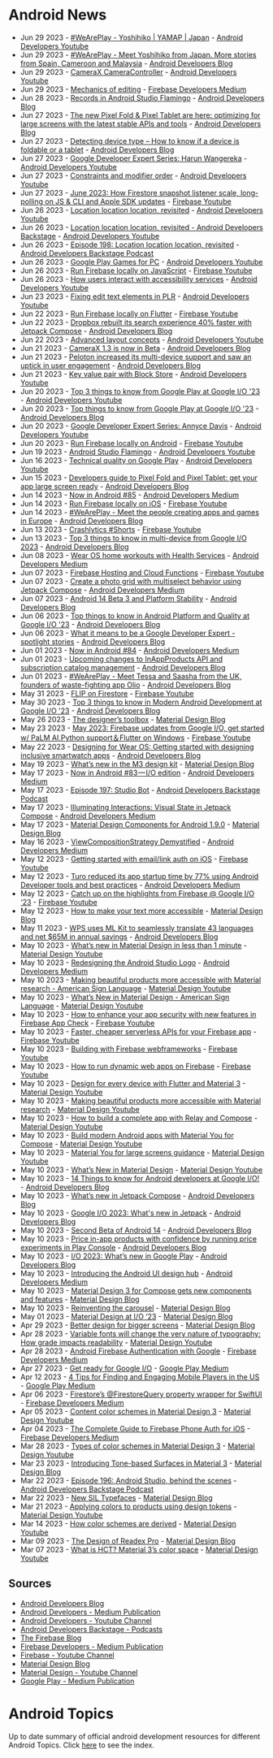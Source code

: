 # Android News

<!-- NEWS:START -->
- Jun 29 2023 - [#WeArePlay - Yoshihiko | YAMAP | Japan](https://www.youtube.com/watch?v=eLDp5UxHJjU) - [Android Developers Youtube](https://www.youtube.com/c/AndroidDevelopers)
- Jun 29 2023 - [#WeArePlay - Meet Yoshihiko from Japan. More stories from Spain, Cameroon and Malaysia](http://android-developers.googleblog.com/2023/06/weareplay-meet-yoshihiko-from-japan-more-stories-from-spain-cameroon-malaysia.html) - [Android Developers Blog](https://android-developers.googleblog.com/)
- Jun 29 2023 - [CameraX CameraController](https://www.youtube.com/watch?v=8K9Pvl2sNlU) - [Android Developers Youtube](https://www.youtube.com/c/AndroidDevelopers)
- Jun 29 2023 - [Mechanics of editing](https://medium.com/firebase-developers/mechanics-of-editing-112ffc35d77a?source=rss----8e8b7dc6774d---4) - [Firebase Developers Medium](https://medium.com/firebase-developers)
- Jun 28 2023 - [Records in Android Studio Flamingo](http://android-developers.googleblog.com/2023/06/records-in-android-studio-flamingo.html) - [Android Developers Blog](https://android-developers.googleblog.com/)
- Jun 27 2023 - [The new Pixel Fold & Pixel Tablet are here: optimizing for large screens with the latest stable APIs and tools](http://android-developers.googleblog.com/2023/06/the-new-pixel-fold-pixel-tablet-are-here-optimizing-for-large-screens.html) - [Android Developers Blog](https://android-developers.googleblog.com/)
- Jun 27 2023 - [Detecting device type – How to know if a device is foldable or a tablet](http://android-developers.googleblog.com/2023/06/detecting-if-device-is-foldable-tablet.html) - [Android Developers Blog](https://android-developers.googleblog.com/)
- Jun 27 2023 - [Google Developer Expert Series: Harun Wangereka](https://www.youtube.com/watch?v=3oWUktO6Sqs) - [Android Developers Youtube](https://www.youtube.com/c/AndroidDevelopers)
- Jun 27 2023 - [Constraints and modifier order](https://www.youtube.com/watch?v=iEk3ySILgwk) - [Android Developers Youtube](https://www.youtube.com/c/AndroidDevelopers)
- Jun 27 2023 - [June 2023: How Firestore snapshot listener scale, long-polling on JS & CLI and Apple SDK updates](https://www.youtube.com/watch?v=GUdSbhZmDtg) - [Firebase Youtube](https://www.youtube.com/user/Firebase)
- Jun 26 2023 - [Location location location, revisited](https://www.youtube.com/watch?v=SlC6YZMVU4Q) - [Android Developers Youtube](https://www.youtube.com/c/AndroidDevelopers)
- Jun 26 2023 - [Location location location, revisited - Android Developers Backstage](https://www.youtube.com/watch?v=OF5QxcOIDo0) - [Android Developers Youtube](https://www.youtube.com/c/AndroidDevelopers)
- Jun 26 2023 - [Episode 198: Location location location, revisited](http://adbackstage.libsyn.com/episode-198-location-location-location-revisited) - [Android Developers Backstage Podcast](https://adbackstage.libsyn.com/)
- Jun 26 2023 - [Google Play Games for PC](https://www.youtube.com/watch?v=PcGKqvvMFws) - [Android Developers Youtube](https://www.youtube.com/c/AndroidDevelopers)
- Jun 26 2023 - [Run Firebase locally on JavaScript](https://www.youtube.com/watch?v=KnKtuglyt8A) - [Firebase Youtube](https://www.youtube.com/user/Firebase)
- Jun 26 2023 - [How users interact with accessibility services](https://www.youtube.com/watch?v=JxMg5zWEkjs) - [Android Developers Youtube](https://www.youtube.com/c/AndroidDevelopers)
- Jun 23 2023 - [Fixing edit text elements in PLR](https://www.youtube.com/watch?v=PCZ43HlCHtw) - [Android Developers Youtube](https://www.youtube.com/c/AndroidDevelopers)
- Jun 22 2023 - [Run Firebase locally on Flutter](https://www.youtube.com/watch?v=c1GpVzr0p2k) - [Firebase Youtube](https://www.youtube.com/user/Firebase)
- Jun 22 2023 - [Dropbox rebuilt its search experience 40% faster with Jetpack Compose](http://android-developers.googleblog.com/2023/06/dropbox-rebuilt-search-experience-faster-with-jetpack-compose.html) - [Android Developers Blog](https://android-developers.googleblog.com/)
- Jun 22 2023 - [Advanced layout concepts](https://www.youtube.com/watch?v=xp_4KwbwWmo) - [Android Developers Youtube](https://www.youtube.com/c/AndroidDevelopers)
- Jun 21 2023 - [CameraX 1.3 is now in Beta](http://android-developers.googleblog.com/2023/06/camerax-13-is-now-in-beta.html) - [Android Developers Blog](https://android-developers.googleblog.com/)
- Jun 21 2023 - [Peloton increased its multi-device support and saw an uptick in user engagement](http://android-developers.googleblog.com/2023/06/peloton-increased-its-multi-device-support-and-saw-an-uptick-in-user-engagement.html) - [Android Developers Blog](https://android-developers.googleblog.com/)
- Jun 21 2023 - [Key value pair with Block Store](https://www.youtube.com/watch?v=qyCbWL5XkyA) - [Android Developers Youtube](https://www.youtube.com/c/AndroidDevelopers)
- Jun 20 2023 - [Top 3 things to know from Google Play at Google I/O '23](https://www.youtube.com/watch?v=tVsAGGRR4Bc) - [Android Developers Youtube](https://www.youtube.com/c/AndroidDevelopers)
- Jun 20 2023 - [Top things to know from Google Play at Google I/O '23](http://android-developers.googleblog.com/2023/06/top-things-to-know-from-google-play-at-google-io-23.html) - [Android Developers Blog](https://android-developers.googleblog.com/)
- Jun 20 2023 - [Google Developer Expert Series: Annyce Davis](https://www.youtube.com/watch?v=Hp9oNDFXCvI) - [Android Developers Youtube](https://www.youtube.com/c/AndroidDevelopers)
- Jun 20 2023 - [Run Firebase locally on Android](https://www.youtube.com/watch?v=n6BatI572QM) - [Firebase Youtube](https://www.youtube.com/user/Firebase)
- Jun 19 2023 - [Android Studio Flamingo](https://www.youtube.com/watch?v=RqWKwyTlmgY) - [Android Developers Youtube](https://www.youtube.com/c/AndroidDevelopers)
- Jun 16 2023 - [Technical quality on Google Play](https://www.youtube.com/watch?v=p3B7GpSUav0) - [Android Developers Youtube](https://www.youtube.com/c/AndroidDevelopers)
- Jun 15 2023 - [Developers guide to Pixel Fold and Pixel Tablet: get your app large screen ready](http://android-developers.googleblog.com/2023/06/pixel-fold-and-pixel-tablet-developers-guide.html) - [Android Developers Blog](https://android-developers.googleblog.com/)
- Jun 14 2023 - [Now in Android #85](https://medium.com/androiddevelopers/now-in-android-85-8bdb9ce34428?source=rss----95b274b437c2---4) - [Android Developers Medium](https://medium.com/androiddevelopers)
- Jun 14 2023 - [Run Firebase locally on iOS](https://www.youtube.com/watch?v=8cWdQY0Ksys) - [Firebase Youtube](https://www.youtube.com/user/Firebase)
- Jun 14 2023 - [#WeArePlay - Meet the people creating apps and games in Europe](http://android-developers.googleblog.com/2023/06/weareplay-meet-people-creating-apps-and-games-in-europe.html) - [Android Developers Blog](https://android-developers.googleblog.com/)
- Jun 13 2023 - [Crashlytics #Shorts](https://www.youtube.com/watch?v=SIF-0ulmDLw) - [Firebase Youtube](https://www.youtube.com/user/Firebase)
- Jun 13 2023 - [Top 3 things to know in multi-device from Google I/O 2023](http://android-developers.googleblog.com/2023/06/multi-device-at-google-io.html) - [Android Developers Blog](https://android-developers.googleblog.com/)
- Jun 08 2023 - [Wear OS home workouts with Health Services](https://medium.com/androiddevelopers/wear-os-home-workouts-with-health-services-b9951fa9e0dc?source=rss----95b274b437c2---4) - [Android Developers Medium](https://medium.com/androiddevelopers)
- Jun 07 2023 - [Firebase Hosting and Cloud Functions](https://www.youtube.com/watch?v=y3cMOapyRdk) - [Firebase Youtube](https://www.youtube.com/user/Firebase)
- Jun 07 2023 - [Create a photo grid with multiselect behavior using Jetpack Compose](https://medium.com/androiddevelopers/create-a-photo-grid-with-multiselect-behavior-using-jetpack-compose-9a8d588a9b63?source=rss----95b274b437c2---4) - [Android Developers Medium](https://medium.com/androiddevelopers)
- Jun 07 2023 - [Android 14 Beta 3 and Platform Stability](http://android-developers.googleblog.com/2023/06/android-14-beta-3-and-platform-stability.html) - [Android Developers Blog](https://android-developers.googleblog.com/)
- Jun 06 2023 - [Top things to know in Android Platform and Quality at Google I/O '23](http://android-developers.googleblog.com/2023/06/android-platform-and-quality-at-google-io.html) - [Android Developers Blog](https://android-developers.googleblog.com/)
- Jun 06 2023 - [What it means to be a Google Developer Expert - spotlight stories](http://android-developers.googleblog.com/2023/06/what-it-means-to-be-google-developer-expert-spotlight-stories.html) - [Android Developers Blog](https://android-developers.googleblog.com/)
- Jun 01 2023 - [Now in Android #84](https://medium.com/androiddevelopers/now-in-android-84-44ca19e4e416?source=rss----95b274b437c2---4) - [Android Developers Medium](https://medium.com/androiddevelopers)
- Jun 01 2023 - [Upcoming changes to InAppProducts API and subscription catalog management](http://android-developers.googleblog.com/2023/06/changes-to-google-play-developer-api-june-2023.html) - [Android Developers Blog](https://android-developers.googleblog.com/)
- Jun 01 2023 - [#WeArePlay - Meet Tessa and Saasha from the UK, founders of waste-fighting app Olio](http://android-developers.googleblog.com/2023/06/weareplay-meet-tessa-and-saasha-from-uk.html) - [Android Developers Blog](https://android-developers.googleblog.com/)
- May 31 2023 - [FLIP on Firestore](https://www.youtube.com/watch?v=Y6Of3AHh4os) - [Firebase Youtube](https://www.youtube.com/user/Firebase)
- May 30 2023 - [Top 3 things to know in Modern Android Development at Google I/O '23](http://android-developers.googleblog.com/2023/05/modern-android-development-at-google-io.html) - [Android Developers Blog](https://android-developers.googleblog.com/)
- May 26 2023 - [The designer’s toolbox](https://material.io/blog/designer-toolbox-figma-android-studio-relay) - [Material Design Blog](https://material.io/blog)
- May 23 2023 - [May 2023: Firebase updates from Google I/O, get started w/ PaLM AI,Python support＆Flutter on Windows](https://www.youtube.com/watch?v=AejfDKJtsjU) - [Firebase Youtube](https://www.youtube.com/user/Firebase)
- May 22 2023 - [Designing for Wear OS: Getting started with designing inclusive smartwatch apps](http://android-developers.googleblog.com/2023/05/designing-for-wear-os-getting-started-designing-inclusive-smartwatch-apps.html) - [Android Developers Blog](https://android-developers.googleblog.com/)
- May 19 2023 - [What’s new in the M3 design kit](https://material.io/blog/whats-new-design-kit) - [Material Design Blog](https://material.io/blog)
- May 17 2023 - [Now in Android #83 — I/O edition](https://medium.com/androiddevelopers/now-in-android-83-i-o-edition-39da3091df20?source=rss----95b274b437c2---4) - [Android Developers Medium](https://medium.com/androiddevelopers)
- May 17 2023 - [Episode 197: Studio Bot](http://adbackstage.libsyn.com/episode-197-studio-bot) - [Android Developers Backstage Podcast](https://adbackstage.libsyn.com/)
- May 17 2023 - [Illuminating Interactions: Visual State in Jetpack Compose](https://medium.com/androiddevelopers/illuminating-interactions-visual-state-in-jetpack-compose-188fa041b791?source=rss----95b274b437c2---4) - [Android Developers Medium](https://medium.com/androiddevelopers)
- May 17 2023 - [Material Design Components for Android 1.9.0](https://material.io/blog/android-stable-release-1-9-0) - [Material Design Blog](https://material.io/blog)
- May 16 2023 - [ViewCompositionStrategy Demystified](https://medium.com/androiddevelopers/viewcompositionstrategy-demystefied-276427152f34?source=rss----95b274b437c2---4) - [Android Developers Medium](https://medium.com/androiddevelopers)
- May 12 2023 - [Getting started with email/link auth on iOS](https://www.youtube.com/watch?v=-OK7VG7Cl8I) - [Firebase Youtube](https://www.youtube.com/user/Firebase)
- May 12 2023 - [Turo reduced its app startup time by 77% using Android Developer tools and best practices](https://medium.com/androiddevelopers/turo-reduced-its-app-startup-time-by-77-using-android-developer-tools-and-best-practices-bcf82f596bcf?source=rss----95b274b437c2---4) - [Android Developers Medium](https://medium.com/androiddevelopers)
- May 12 2023 - [Catch up on the highlights from Firebase @ Google I/O ‘23](https://www.youtube.com/watch?v=rGqj6U7SawA) - [Firebase Youtube](https://www.youtube.com/user/Firebase)
- May 12 2023 - [How to make your text more accessible](https://material.io/blog/how-to-make-text-more-accessible) - [Material Design Blog](https://material.io/blog)
- May 11 2023 - [WPS uses ML Kit to seamlessly translate 43 languages and net $65M in annual savings](http://android-developers.googleblog.com/2023/05/wps-uses-ml-kit-to-seamlessly-translate-languages-and-net-annual-savings.html) - [Android Developers Blog](https://android-developers.googleblog.com/)
- May 10 2023 - [What’s new in Material Design in less than 1 minute](https://www.youtube.com/watch?v=CTR2O3n7x-c) - [Material Design Youtube](https://www.youtube.com/c/MaterialDesign)
- May 10 2023 - [Redesigning the Android Studio Logo](https://medium.com/androiddevelopers/redesigning-the-android-studio-logo-1e44112e6293?source=rss----95b274b437c2---4) - [Android Developers Medium](https://medium.com/androiddevelopers)
- May 10 2023 - [Making beautiful products more accessible with Material research - American Sign Language](https://www.youtube.com/watch?v=vysRyD7_jMk) - [Material Design Youtube](https://www.youtube.com/c/MaterialDesign)
- May 10 2023 - [What’s New in Material Design - American Sign Language](https://www.youtube.com/watch?v=iwJaQCsX63s) - [Material Design Youtube](https://www.youtube.com/c/MaterialDesign)
- May 10 2023 - [How to enhance your app security with new features in Firebase App Check](https://www.youtube.com/watch?v=iYA0QYP9ocw) - [Firebase Youtube](https://www.youtube.com/user/Firebase)
- May 10 2023 - [Faster, cheaper serverless APIs for your Firebase app](https://www.youtube.com/watch?v=EIA58FKrA8Y) - [Firebase Youtube](https://www.youtube.com/user/Firebase)
- May 10 2023 - [Building with Firebase webframeworks](https://www.youtube.com/watch?v=YUwJqZLLjQ0) - [Firebase Youtube](https://www.youtube.com/user/Firebase)
- May 10 2023 - [How to run dynamic web apps on Firebase](https://www.youtube.com/watch?v=MhkDpZA_Ciw) - [Firebase Youtube](https://www.youtube.com/user/Firebase)
- May 10 2023 - [Design for every device with Flutter and Material 3](https://www.youtube.com/watch?v=CfOlY36GWYU) - [Material Design Youtube](https://www.youtube.com/c/MaterialDesign)
- May 10 2023 - [Making beautiful products more accessible with Material research](https://www.youtube.com/watch?v=k-nG86tp8oQ) - [Material Design Youtube](https://www.youtube.com/c/MaterialDesign)
- May 10 2023 - [How to build a complete app with Relay and Compose](https://www.youtube.com/watch?v=vBNmeiHlDHE) - [Material Design Youtube](https://www.youtube.com/c/MaterialDesign)
- May 10 2023 - [Build modern Android apps with Material You for Compose](https://www.youtube.com/watch?v=tu0UtDGC31A) - [Material Design Youtube](https://www.youtube.com/c/MaterialDesign)
- May 10 2023 - [Material You for large screens guidance](https://www.youtube.com/watch?v=wP-xAPIyqLY) - [Material Design Youtube](https://www.youtube.com/c/MaterialDesign)
- May 10 2023 - [What’s New in Material Design](https://www.youtube.com/watch?v=vnDhq8W98O4) - [Material Design Youtube](https://www.youtube.com/c/MaterialDesign)
- May 10 2023 - [14 Things to know for Android developers at Google I/O!](http://android-developers.googleblog.com/2023/05/14-things-to-know-for-android-developers-google-io.html) - [Android Developers Blog](https://android-developers.googleblog.com/)
- May 10 2023 - [What’s new in Jetpack Compose](http://android-developers.googleblog.com/2023/05/whats-new-in-jetpack-compose.html) - [Android Developers Blog](https://android-developers.googleblog.com/)
- May 10 2023 - [Google I/O 2023: What's new in Jetpack](http://android-developers.googleblog.com/2023/05/whats-new-in-jetpack-io-2023.html) - [Android Developers Blog](https://android-developers.googleblog.com/)
- May 10 2023 - [Second Beta of Android 14](http://android-developers.googleblog.com/2023/05/android-14-beta-2.html) - [Android Developers Blog](https://android-developers.googleblog.com/)
- May 10 2023 - [Price in-app products with confidence by running price experiments in Play Console](http://android-developers.googleblog.com/2023/05/price-experiments-in-play-console.html) - [Android Developers Blog](https://android-developers.googleblog.com/)
- May 10 2023 - [I/O 2023: What’s new in Google Play](http://android-developers.googleblog.com/2023/05/io-2023-whats-new-in-google-play.html) - [Android Developers Blog](https://android-developers.googleblog.com/)
- May 10 2023 - [Introducing the Android UI design hub](https://medium.com/androiddevelopers/introducing-the-android-ui-design-hub-31d000186196?source=rss----95b274b437c2---4) - [Android Developers Medium](https://medium.com/androiddevelopers)
- May 10 2023 - [Material Design 3 for Compose gets new components and features](https://material.io/blog/material-3-compose-1-1) - [Material Design Blog](https://material.io/blog)
- May 10 2023 - [Reinventing the carousel](https://material.io/blog/material-3-carousel-research-design) - [Material Design Blog](https://material.io/blog)
- May 01 2023 - [Material Design at I/O ‘23](https://material.io/blog/material-google-io23) - [Material Design Blog](https://material.io/blog)
- Apr 29 2023 - [Better design for bigger screens](https://material.io/blog/material-you-large-screens) - [Material Design Blog](https://material.io/blog)
- Apr 28 2023 - [Variable fonts will change the very nature of typography: How grade impacts readability](https://www.youtube.com/watch?v=yrhnKUD-J9c) - [Material Design Youtube](https://www.youtube.com/c/MaterialDesign)
- Apr 28 2023 - [Android Firebase Authentication with Google](https://medium.com/firebase-developers/android-firebase-authentication-with-google-1c2f6ca3a738?source=rss----8e8b7dc6774d---4) - [Firebase Developers Medium](https://medium.com/firebase-developers)
- Apr 27 2023 - [Get ready for Google I/O](https://medium.com/googleplaydev/get-ready-for-google-i-o-d08acfc967e9?source=rss----1f8baa23933d---4) - [Google Play Medium](https://medium.com/googleplaydev)
- Apr 12 2023 - [4 Tips for Finding and Engaging Mobile Players in the US](https://medium.com/googleplaydev/4-tips-for-finding-and-engaging-mobile-players-in-the-us-a15ef286b997?source=rss----1f8baa23933d---4) - [Google Play Medium](https://medium.com/googleplaydev)
- Apr 06 2023 - [Firestore’s @FirestoreQuery property wrapper for SwiftUI](https://medium.com/firebase-developers/firestorequery-swiftui-the-easiest-way-to-listen-for-real-time-updates-32f436cfa26b?source=rss----8e8b7dc6774d---4) - [Firebase Developers Medium](https://medium.com/firebase-developers)
- Apr 05 2023 - [Content color schemes in Material Design 3](https://www.youtube.com/watch?v=oGBtLu5e05U) - [Material Design Youtube](https://www.youtube.com/c/MaterialDesign)
- Apr 04 2023 - [The Complete Guide to Firebase Phone Auth for iOS](https://medium.com/firebase-developers/the-complete-guide-to-firebase-phone-auth-for-ios-beb5bee788c5?source=rss----8e8b7dc6774d---4) - [Firebase Developers Medium](https://medium.com/firebase-developers)
- Mar 28 2023 - [Types of color schemes in Material Design 3](https://www.youtube.com/watch?v=Ga8UCAgfFf8) - [Material Design Youtube](https://www.youtube.com/c/MaterialDesign)
- Mar 23 2023 - [Introducing Tone-based Surfaces in Material 3](https://material.io/blog/tone-based-surface-color-m3) - [Material Design Blog](https://material.io/blog)
- Mar 22 2023 - [Episode 196: Android Studio, behind the scenes](http://adbackstage.libsyn.com/episode-196-android-studio-behind-the-scenes) - [Android Developers Backstage Podcast](https://adbackstage.libsyn.com/)
- Mar 22 2023 - [New SIL Typefaces](https://material.io/blog/sil-typefaces) - [Material Design Blog](https://material.io/blog)
- Mar 21 2023 - [Applying colors to products using design tokens](https://www.youtube.com/watch?v=KKxpJpbEwew) - [Material Design Youtube](https://www.youtube.com/c/MaterialDesign)
- Mar 14 2023 - [How color schemes are derived](https://www.youtube.com/watch?v=i-GN0d76e-Y) - [Material Design Youtube](https://www.youtube.com/c/MaterialDesign)
- Mar 09 2023 - [The Design of Readex Pro](https://material.io/blog/readex-pro-legibility-arabic-type-design) - [Material Design Blog](https://material.io/blog)
- Mar 07 2023 - [What is HCT? Material 3’s color space](https://www.youtube.com/watch?v=tw6cOcY_xtM) - [Material Design Youtube](https://www.youtube.com/c/MaterialDesign)<!-- NEWS:END -->

## Sources

* [Android Developers Blog](https://android-developers.googleblog.com/)
* [Android Developers - Medium Publication](https://medium.com/androiddevelopers)
* [Android Developers - Youtube Channel](https://www.youtube.com/c/AndroidDevelopers)
* [Android Developers Backstage - Podcasts](https://adbackstage.libsyn.com/)
* [The Firebase Blog](https://firebase.googleblog.com/)
* [Firebase Developers - Medium Publication](https://medium.com/firebase-developers)
* [Firebase - Youtube Channel](https://www.youtube.com/user/Firebase)
* [Material Design Blog](https://material.io/blog)
* [Material Design - Youtube Channel](https://www.youtube.com/c/MaterialDesign)
* [Google Play - Medium Publication](https://medium.com/googleplaydev)

# Android Topics
Up to date summary of official android development resources for different Android Topics. Click [here](https://androidtopicsindex.dipien.com/) to see the index.


